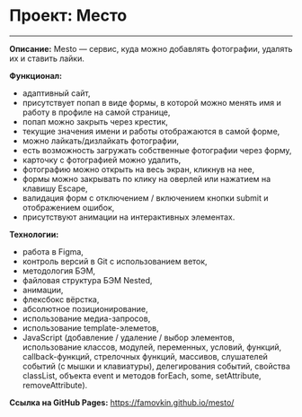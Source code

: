 # Проект: Место
------
__Описание:__
Mesto — сервис, куда можно добавлять фотографии, удалять их и ставить лайки.

__Функционал:__
* адаптивный сайт,
* присутствует попап в виде формы, в которой можно менять имя и работу в профиле на самой странице,
* попап можно закрыть через крестик,
* текущие значения имени и работы отображаются в самой форме,
* можно лайкать/дизлайкать фотографии,
* есть возможность загружать собственные фотографии через форму,
* карточку с фотографией можно удалить,
* фотографию можно открыть на весь экран, кликнув на нее,
* формы можно закрывать по клику на оверлей или нажатием на клавишу Escape,
* валидация форм с отключением / включением кнопки submit и отображением ошибок,
* присутствуют анимации на интерактивных элементах.

__Технологии:__
* работа в Figma,
* контроль версий в Git с использованием веток,
* методология БЭМ,
* файловая структура БЭМ Nested,
* анимации,
* флексбокс вёрстка,
* абсолютное позиционирование,
* использование медиа-запросов,
* использование template-элеметов,
* JavaScript (добавление / удаление / выбор элементов, использование классов, модулей, переменных, условий, функций, callback-функций, стрелочных функций, массивов, слушателей событий (c мышки и клавиатуры), делегирования событий, свойства classList, объекта event и методов forEach, some, setAttribute, removeAttribute).

__Ссылка на GitHub Pages:__
https://famovkin.github.io/mesto/
